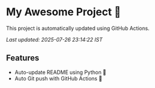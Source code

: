 # My Awesome Project 🚀

This project is automatically updated using GitHub Actions.

_Last updated: 2025-07-26 23:14:22 IST_

## Features
- Auto-update README using Python 🐍
- Auto Git push with GitHub Actions 🤖
